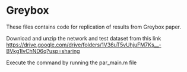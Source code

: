 # Greybox
These files contains code for replication of results from Greybox paper.

Download and unzip the network and test dataset from this link https://drive.google.com/drive/folders/1V36uT5vUhjuFM7Ks__-BVkg1IvChND6q?usp=sharing

Execute the command by running the par_main.m file
